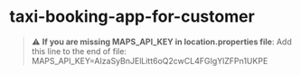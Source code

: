 # taxi-booking-app-for-customer
> :warning: **If you are missing MAPS_API_KEY in location.properties file**: Add this line to the end of file: MAPS_API_KEY=AIzaSyBnJElLitt6oQ2cwCL4FGIgYlZFPn1UKPE
